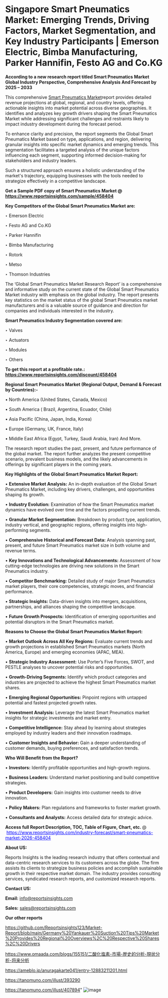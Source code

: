 # Singapore Smart Pneumatics Market: Emerging Trends, Driving Factors, Market Segmentation, and Key Industry Participants | Emerson Electric, Bimba Manufacturing, Parker Hannifin, Festo AG and Co.KG

<strong>According to a new research report titled Smart Pneumatics Market Global Industry Perspective, Comprehensive Analysis And Forecast by 2025 – 2033</strong>

This comprehensive <a href=https://www.reportsinsights.com/sample/458404>Smart Pneumatics Market</a>report provides detailed revenue projections at global, regional, and country levels, offering actionable insights into market potential across diverse geographies. It identifies and analyzes key growth drivers shaping the Smart Pneumatics Market while addressing significant challenges and restraints likely to impact industry development during the forecast period.

To enhance clarity and precision, the report segments the Global Smart Pneumatics Market based on type, applications, and region, delivering granular insights into specific market dynamics and emerging trends. This segmentation facilitates a targeted analysis of the unique factors influencing each segment, supporting informed decision-making for stakeholders and industry leaders.

Such a structured approach ensures a holistic understanding of the market's trajectory, equipping businesses with the tools needed to strategize effectively in a competitive landscape.

<strong>Get a Sample PDF copy of Smart Pneumatics Market </strong><strong>@<a href=https://www.reportsinsights.com/sample/458404 style=color:#0000ff;> https://www.reportsinsights.com/sample/458404</a></strong></font>

<strong>Key Competitors of the Global Smart Pneumatics Market are:</strong>

‣ Emerson Electric

‣ Festo AG and Co.KG

‣ Parker Hannifin

‣ Bimba Manufacturing

‣ Rotork

‣ Metso

‣ Thomson Industries

The ‘Global Smart Pneumatics Market Research Report’ is a comprehensive and informative study on the current state of the Global Smart Pneumatics Market industry with emphasis on the global industry. The report presents key statistics on the market status of the global Smart Pneumatics market manufacturers and is a valuable source of guidance and direction for companies and individuals interested in the industry.

<strong>Smart Pneumatics Industry Segmentation covered are:</strong>

‣ Valves

‣ Actuators

‣ Modules

‣ Others

<strong>To get this report at a profitable rate.: <a href=https://www.reportsinsights.com/discount/458404 style=color:#0000ff;>https://www.reportsinsights.com/discount/458404</a></strong></font>

<strong>Regional Smart Pneumatics Market (Regional Output, Demand &amp; Forecast by Countries):-</strong>

• North America (United States, Canada, Mexico)

• South America ( Brazil, Argentina, Ecuador, Chile)

• Asia Pacific (China, Japan, India, Korea)

• Europe (Germany, UK, France, Italy)

• Middle East Africa (Egypt, Turkey, Saudi Arabia, Iran) And More.

The research report studies the past, present, and future performance of the global market. The report further analyzes the present competitive scenario, prevalent business models, and the likely advancements in offerings by significant players in the coming years.

<strong>Key Highlights of the Global Smart Pneumatics Market Report:</strong>

• <strong>Extensive Market Analysis:</strong> An in-depth evaluation of the Global Smart Pneumatics Market, including key drivers, challenges, and opportunities shaping its growth.

• <strong>Industry Evolution:</strong> Examination of how the Smart Pneumatics market dynamics have evolved over time and the factors propelling current trends.

• <strong>Granular Market Segmentation:</strong> Breakdown by product type, application, industry vertical, and geographic regions, offering insights into high-performing segments.

• <strong>Comprehensive Historical and Forecast Data:</strong> Analysis spanning past, present, and future Smart Pneumatics market size in both volume and revenue terms.

• <strong>Key Innovations and Technological Advancements:</strong> Assessment of how cutting-edge technologies are driving new solutions in the Smart Pneumatics industry.

• <strong>Competitor Benchmarking:</strong> Detailed study of major Smart Pneumatics market players, their core competencies, strategic moves, and financial performance.

• <strong>Strategic Insights:</strong> Data-driven insights into mergers, acquisitions, partnerships, and alliances shaping the competitive landscape.

• <strong>Future Growth Prospects:</strong> Identification of emerging opportunities and potential disruptors in the Smart Pneumatics market.

<strong>Reasons to Choose the Global Smart Pneumatics Market Report:</strong>

• <strong>Market Outlook Across All Key Regions:</strong> Evaluate current trends and growth projections in established Smart Pneumatics markets (North America, Europe) and emerging economies (APAC, MEA).

• <strong>Strategic Industry Assessment:</strong> Use Porter’s Five Forces, SWOT, and PESTLE analyses to uncover potential risks and opportunities.

• <strong>Growth-Driving Segments:</strong> Identify which product categories and industries are projected to achieve the highest Smart Pneumatics market shares.

• <strong>Emerging Regional Opportunities:</strong> Pinpoint regions with untapped potential and fastest projected growth rates.

• <strong>Investment Analysis:</strong> Leverage the latest Smart Pneumatics market insights for strategic investments and market entry.

• <strong>Competitive Intelligence:</strong> Stay ahead by learning about strategies employed by industry leaders and their innovation roadmaps.

• <strong>Customer Insights and Behavior:</strong> Gain a deeper understanding of customer demands, buying preferences, and satisfaction trends.

<strong>Who Will Benefit from the Report?</strong>

• <strong>Investors:</strong> Identify profitable opportunities and high-growth regions.

• <strong>Business Leaders:</strong> Understand market positioning and build competitive strategies.

• <strong>Product Developers:</strong> Gain insights into customer needs to drive innovation.

• <strong>Policy Makers:</strong> Plan regulations and frameworks to foster market growth.

• <strong>Consultants and Analysts:</strong> Access detailed data for strategic advice.
</ul>
<strong>Access full Report Description, TOC, Table of Figure, Chart, etc. </strong>@  <a href=https://www.reportsinsights.com/industry-forecast/smart-pneumatics-market-2026-458404 style=color:#0000ff;>https://www.reportsinsights.com/industry-forecast/smart-pneumatics-market-2026-458404</a></font>

<strong><strong>About US</strong>:</strong>

Reports Insights is the leading research industry that offers contextual and data-centric research services to its customers across the globe. The firm assists its clients to strategize business policies and accomplish sustainable growth in their respective market domain. The industry provides consulting services, syndicated research reports, and customized research reports.

<strong>Contact US:</strong>

<p class=""""><b>Email:</b> <a href=mailto:info@reportsinsights.com>info@reportsinsights.com</a></p>
<p class=""""><b>Sales:</b> <a href=mailto:sales@reportsinsights.com>sales@reportsinsights.com</a></p>

<strong>Our other reports</strong>

<a href=https://github.com/Reportsinsights123/Market-Report/blob/main/Germany%20Yankauer%20Suction%20Tips%20Market%20Provides%20Regional%20Overviews%2C%20Respective%20Shares%2C%20Drivers>https://github.com/Reportsinsights123/Market-Report/blob/main/Germany%20Yankauer%20Suction%20Tips%20Market%20Provides%20Regional%20Overviews%2C%20Respective%20Shares%2C%20Drivers</a>

<a href=https://www.omaada.com/blogs/155151/二酸化塩素-市場-歴史的分析-現状分析-将来分析>https://www.omaada.com/blogs/155151/二酸化塩素-市場-歴史的分析-現状分析-将来分析</a>

<a href=https://ameblo.jp/anuragakarte041/entry-12883211201.html>https://ameblo.jp/anuragakarte041/entry-12883211201.html</a>

<a href=https://tanomuno.com/illust/393290>https://tanomuno.com/illust/393290</a>

<a href=https://tanomuno.com/illust/407894>https://tanomuno.com/illust/407894</a>"
![image](https://github.com/user-attachments/assets/c244ed66-2a86-45ef-b8f0-66dc5bed233a)
